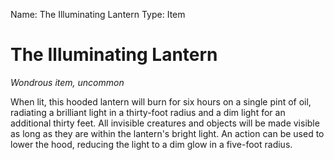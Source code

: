 Name: The Illuminating Lantern
Type: Item

# The Illuminating Lantern
_Wondrous item, uncommon_

When lit, this hooded lantern will burn for six hours on a single pint of oil, radiating a brilliant light in a thirty-foot radius and a dim light for an additional thirty feet. All invisible creatures and objects will be made visible as long as they are within the lantern's bright light. An action can be used to lower the hood, reducing the light to a dim glow in a five-foot radius.
